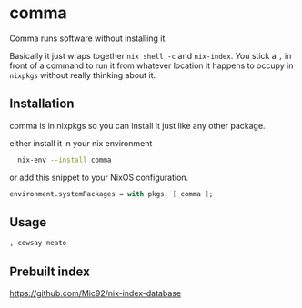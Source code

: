 # comma

Comma runs software without installing it.

Basically it just wraps together `nix shell -c` and `nix-index`. You stick a `,` in front of a command to
run it from whatever location it happens to occupy in `nixpkgs` without really thinking about it.

## Installation

  comma is in nixpkgs so you can install it just like any other package.

  either install it in your nix environment

  ```bash
    nix-env --install comma
  ```

  or add this snippet to your NixOS configuration.

  ```nix
  environment.systemPackages = with pkgs; [ comma ];
  ```

## Usage

```bash
, cowsay neato
```

## Prebuilt index

https://github.com/Mic92/nix-index-database

